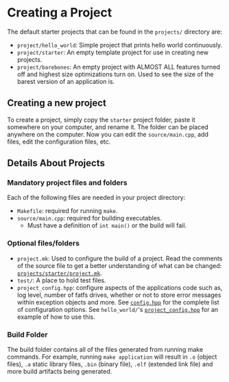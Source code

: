 # Creating a Project

The default starter projects that can be found in the `projects/` directory are:

- `project/hello_world`: Simple project that prints hello world continuously.
- `project/starter`: An empty template project for use in creating new projects.
- `project/barebones`: An empty project with ALMOST ALL features turned off and
  highest size optimizations turn on. Used to see the size of the barest version
  of an application is.

## Creating a new project

To create a project, simply copy the `starter` project folder, paste it
somewhere on your computer, and rename it. The folder can be placed anywhere on
the computer. Now you can edit the `source/main.cpp`, add files, edit the
configuration files, etc.

## Details About Projects

### Mandatory project files and folders

Each of the following files are needed in your project directory:

- `Makefile`: required for running `make`.
- `source/main.cpp`: required for building executables.
    - Must have a definition of `int main()` or the build will fail.

### Optional files/folders

- `project.mk`: Used to configure the build of a project. Read the comments of
  the source file to get a better understanding of what can be changed:
  [`projects/starter/project.mk`](https://github.com/SJSU-Dev2/SJSU-Dev2/blob/master/projects/starter/project.mk).
- `test/`: A place to hold test files.
- `project_config.hpp`: configure aspects of the applications
  code such as, log level, number of fatfs drives, whether or not to store error
  messages within exception objects and more. See
  [`config.hpp`](https://github.com/SJSU-Dev2/SJSU-Dev2/blob/master/library/config.hpp)
  for the complete list of configuration options. See `hello_world/`'s
  [`project_config.hpp`](https://github.com/SJSU-Dev2/SJSU-Dev2/blob/master/projects/hello_world/project_config.hpp)
  for an example of how to use this.

### Build Folder

The build folder contains all of the files generated from running make commands.
For example, running `make application` will result in `.o` (object files), `.a`
static library files, `.bin` (binary file), `.elf` (extended link file) and more
build artifacts being generated.
